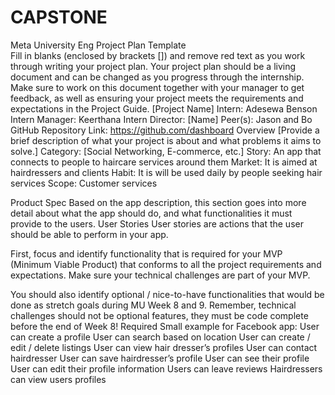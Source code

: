 # CAPSTONE


Meta University Eng Project Plan Template     
Fill in blanks (enclosed by brackets []) and remove red text as you work through writing your project plan. Your project plan should be a living document and can be changed as you progress through the internship. Make sure to work on this document together with your manager to get feedback, as well as ensuring your project meets the requirements and expectations in the Project Guide.
[Project Name]
Intern: Adesewa Benson
Intern Manager: Keerthana
Intern Director: [Name]
Peer(s): Jason and Bo
GitHub Repository Link: https://github.com/dashboard
Overview
[Provide a brief description of what your project is about and what problems it aims to solve.]
Category: [Social Networking, E-commerce, etc.]
Story: An app that connects to people to haircare services around them
Market: It is aimed at hairdressers and clients
Habit: It is will be used daily by people seeking hair services
Scope: Customer services

Product Spec
Based on the app description, this section goes into more detail about what the app should do, and what functionalities it must provide to the users.
User Stories
User stories are actions that the user should be able to perform in your app.

First, focus and identify functionality that is required for your MVP (Minimum Viable Product) that conforms to all the project requirements and expectations. Make sure your technical challenges are part of your MVP.

You should also identify optional / nice-to-have functionalities that would be done as stretch goals during MU Week 8 and 9. Remember, technical challenges should not be optional features, they must be code complete before the end of Week 8!
Required
Small example for Facebook app:
User can create a profile
User can search based on location
User can create / edit / delete listings
User can view hair dresser’s profiles
User can contact hairdresser
User can save hairdresser’s profile
User can see their profile
User can edit their profile information
Users can leave reviews
Hairdressers can view users profiles
